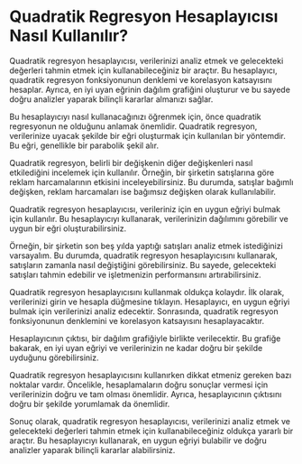 Quadratik Regresyon Hesaplayıcısı Nasıl Kullanılır?
===================================================

Quadratik regresyon hesaplayıcısı, verilerinizi analiz etmek ve gelecekteki değerleri tahmin etmek için kullanabileceğiniz bir araçtır. Bu hesaplayıcı, quadratik regresyon fonksiyonunun denklemi ve korelasyon katsayısını hesaplar. Ayrıca, en iyi uyan eğrinin dağılım grafiğini oluşturur ve bu sayede doğru analizler yaparak bilinçli kararlar almanızı sağlar.

Bu hesaplayıcıyı nasıl kullanacağınızı öğrenmek için, önce quadratik regresyonun ne olduğunu anlamak önemlidir. Quadratik regresyon, verilerinize uyacak şekilde bir eğri oluşturmak için kullanılan bir yöntemdir. Bu eğri, genellikle bir parabolik şekil alır.

Quadratik regresyon, belirli bir değişkenin diğer değişkenleri nasıl etkilediğini incelemek için kullanılır. Örneğin, bir şirketin satışlarına göre reklam harcamalarının etkisini inceleyebilirsiniz. Bu durumda, satışlar bağımlı değişken, reklam harcamaları ise bağımsız değişken olarak kullanılabilir.

Quadratik regresyon hesaplayıcısı, verileriniz için en uygun eğriyi bulmak için kullanılır. Bu hesaplayıcıyı kullanarak, verilerinizin dağılımını görebilir ve uygun bir eğri oluşturabilirsiniz.

Örneğin, bir şirketin son beş yılda yaptığı satışları analiz etmek istediğinizi varsayalım. Bu durumda, quadratik regresyon hesaplayıcısını kullanarak, satışların zamanla nasıl değiştiğini görebilirsiniz. Bu sayede, gelecekteki satışları tahmin edebilir ve işletmenizin performansını artırabilirsiniz.

Quadratik regresyon hesaplayıcısını kullanmak oldukça kolaydır. İlk olarak, verilerinizi girin ve hesapla düğmesine tıklayın. Hesaplayıcı, en uygun eğriyi bulmak için verilerinizi analiz edecektir. Sonrasında, quadratik regresyon fonksiyonunun denklemini ve korelasyon katsayısını hesaplayacaktır.

Hesaplayıcının çıktısı, bir dağılım grafiğiyle birlikte verilecektir. Bu grafiğe bakarak, en iyi uyan eğriyi ve verilerinizin ne kadar doğru bir şekilde uyduğunu görebilirsiniz.

Quadratik regresyon hesaplayıcısını kullanırken dikkat etmeniz gereken bazı noktalar vardır. Öncelikle, hesaplamaların doğru sonuçlar vermesi için verilerinizin doğru ve tam olması önemlidir. Ayrıca, hesaplayıcının çıktısını doğru bir şekilde yorumlamak da önemlidir.

Sonuç olarak, quadratik regresyon hesaplayıcısı, verilerinizi analiz etmek ve gelecekteki değerleri tahmin etmek için kullanabileceğiniz oldukça yararlı bir araçtır. Bu hesaplayıcıyı kullanarak, en uygun eğriyi bulabilir ve doğru analizler yaparak bilinçli kararlar alabilirsiniz.